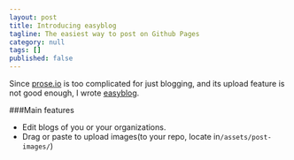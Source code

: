 ```yaml
---
layout: post
title: Introducing easyblog
tagline: The easiest way to post on Github Pages
category: null
tags: []
published: false
---
```

Since [prose.io](prose.io) is too complicated for just blogging, and its upload feature is not good enough, I wrote [easyblog](easyblog.github.io).

###Main features

- Edit blogs of you or your organizations.
- Drag or paste to upload images(to your repo, locate in`/assets/post-images/`)